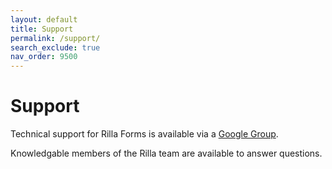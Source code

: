 ```yaml
---
layout: default
title: Support
permalink: /support/
search_exclude: true
nav_order: 9500
---
```

# Support

Technical support for Rilla Forms is available via a [Google Group](https://groups.google.com/g/rilla-forms).

Knowledgable members of the Rilla team are available to answer questions.
